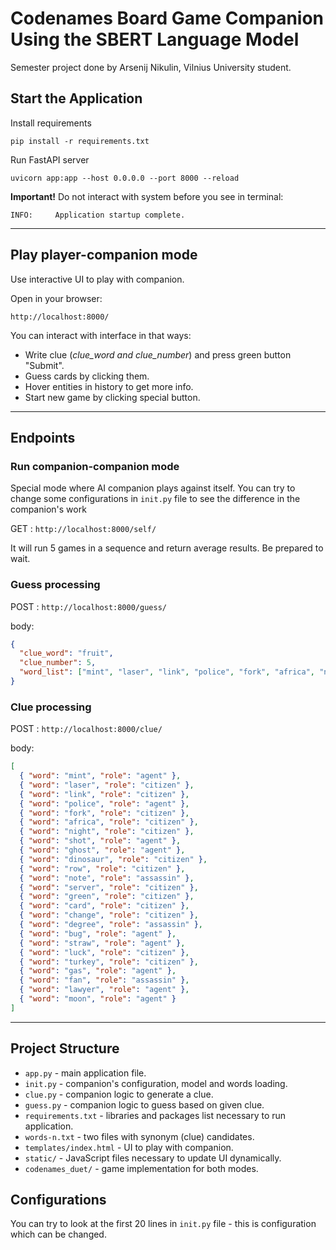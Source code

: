 # Codenames Board Game Companion Using the SBERT Language Model

Semester project done by Arsenij Nikulin, Vilnius University student. 

## Start the Application

Install requirements
```commandline
pip install -r requirements.txt
``` 

Run FastAPI server
```commandline
uvicorn app:app --host 0.0.0.0 --port 8000 --reload
```

**Important!** Do not interact with system before you see in terminal:

```commandline
INFO:     Application startup complete.
```

---

## Play player-companion mode

Use interactive UI to play with companion.

Open in your browser:

```commandline
http://localhost:8000/
```

You can interact with interface in that ways:

- Write clue (*clue_word and clue_number*) and press green button "Submit".
- Guess cards by clicking them.
- Hover entities in history to get more info. 
- Start new game by clicking special button.

---

## Endpoints

### Run companion-companion mode

Special mode where AI companion plays against itself. 
You can try to change some configurations in `init.py` file to see the difference in the companion's work

GET : `http://localhost:8000/self/`

It will run 5 games in a sequence and return average results. Be prepared to wait.

### Guess processing

POST : `http://localhost:8000/guess/`

body: 
```json
{
  "clue_word": "fruit",
  "clue_number": 5,
  "word_list": ["mint", "laser", "link", "police", "fork", "africa", "night", "shot", "ghost", "dinosaur", "row", "note", "server", "green", "card", "change", "degree", "bug", "straw", "luck", "turkey", "gas", "apple", "lawyer", "moon"]
}
```

### Clue processing

POST : `http://localhost:8000/clue/`

body:
```json
[
  { "word": "mint", "role": "agent" },
  { "word": "laser", "role": "citizen" },
  { "word": "link", "role": "citizen" },
  { "word": "police", "role": "agent" },
  { "word": "fork", "role": "citizen" },
  { "word": "africa", "role": "citizen" },
  { "word": "night", "role": "citizen" },
  { "word": "shot", "role": "agent" },
  { "word": "ghost", "role": "agent" },
  { "word": "dinosaur", "role": "citizen" },
  { "word": "row", "role": "citizen" },
  { "word": "note", "role": "assassin" },
  { "word": "server", "role": "citizen" },
  { "word": "green", "role": "citizen" },
  { "word": "card", "role": "citizen" },
  { "word": "change", "role": "citizen" },
  { "word": "degree", "role": "assassin" },
  { "word": "bug", "role": "agent" },
  { "word": "straw", "role": "agent" },
  { "word": "luck", "role": "citizen" },
  { "word": "turkey", "role": "citizen" },
  { "word": "gas", "role": "agent" },
  { "word": "fan", "role": "assassin" },
  { "word": "lawyer", "role": "agent" },
  { "word": "moon", "role": "agent" }
]
```

---

## Project Structure

- `app.py` - main application file.
- `init.py` - companion's configuration, model and words loading.
- `clue.py` - companion logic to generate a clue.
- `guess.py` - companion logic to guess based on given clue.
- `requirements.txt` - libraries and packages list necessary to run application.
- `words-n.txt` - two files with synonym (clue) candidates.
- `templates/index.html` - UI to play with companion.
- `static/` - JavaScript files necessary to update UI dynamically.
- `codenames_duet/` - game implementation for both modes.

## Configurations

You can try to look at the first 20 lines in `init.py` file - this is configuration which can be changed.